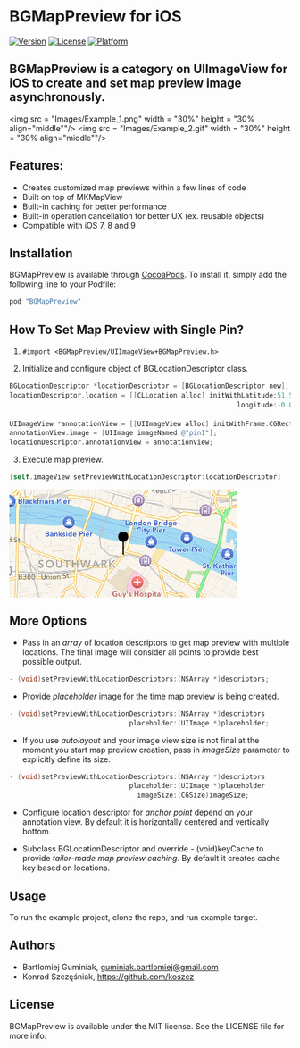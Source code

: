 # BGMapPreview for iOS

[![Version](https://img.shields.io/cocoapods/v/BGMapPreview.svg?style=flat)](http://cocoapods.org/pods/BGMapPreview)
[![License](https://img.shields.io/cocoapods/l/BGMapPreview.svg?style=flat)](http://cocoapods.org/pods/BGMapPreview)
[![Platform](https://img.shields.io/cocoapods/p/BGMapPreview.svg?style=flat)](http://cocoapods.org/pods/BGMapPreview)

## BGMapPreview is a category on UIImageView for iOS to create and set map preview image asynchronously.

<img src = "Images/Example_1.png" width = "30%" height = "30% align="middle""/>
<img src = "Images/Example_2.gif" width = "30%" height = "30% align="middle""/>


## Features:
* Creates customized map previews within a few lines of code
* Built on top of MKMapView
* Built-in caching for better performance
* Built-in operation cancellation for better UX (ex. reusable objects)
* Compatible with iOS 7, 8 and 9

## Installation

BGMapPreview is available through [CocoaPods](http://cocoapods.org). To install
it, simply add the following line to your Podfile:

```ruby
pod "BGMapPreview"
```

## How To Set Map Preview with Single Pin?

1) ``` #import <BGMapPreview/UIImageView+BGMapPreview.h> ```

2) Initialize and configure object of BGLocationDescriptor class.
```objective-c
BGLocationDescriptor *locationDescriptor = [BGLocationDescriptor new];
locationDescriptor.location = [[CLLocation alloc] initWithLatitude:51.5057879f 
                                                         longitude:-0.0887631f];

UIImageView *annotationView = [[UIImageView alloc] initWithFrame:CGRectMake(0, 0, 32.f, 32.f)];
annotationView.image = [UIImage imageNamed:@"pin1"];
locationDescriptor.annotationView = annotationView;
``` 

3) Execute map preview.
```objective-c
[self.imageView setPreviewWithLocationDescriptor:locationDescriptor]
```
<img src = "Images/mapPreviewExample1.png" align="middle"/>

## More Options

* Pass in an *array* of location descriptors to get map preview with multiple locations. The final image will consider all points to provide best possible output.
```objective-c
- (void)setPreviewWithLocationDescriptors:(NSArray *)descriptors;
```

* Provide *placeholder* image for the time map preview is being created.
```objective-c
- (void)setPreviewWithLocationDescriptors:(NSArray *)descriptors
                              placeholder:(UIImage *)placeholder;
```
* If you use *autolayout* and your image view size is not final at the moment you start map preview creation, pass in *imageSize* parameter to explicitly define its size.
```objective-c
- (void)setPreviewWithLocationDescriptors:(NSArray *)descriptors
                              placeholder:(UIImage *)placeholder
                                imageSize:(CGSize)imageSize;
```
* Configure location descriptor for *anchor point* depend on your annotation view. By default it is horizontally centered and vertically bottom.

* Subclass BGLocationDescriptor and override - (void)keyCache to provide *tailor-made map preview caching*. By default it creates cache key based on locations.

## Usage

To run the example project, clone the repo, and run example target.


## Authors

* Bartlomiej Guminiak, guminiak.bartlomiej@gmail.com
* Konrad Szczęśniak, https://github.com/koszcz

## License

BGMapPreview is available under the MIT license. See the LICENSE file for more info.
